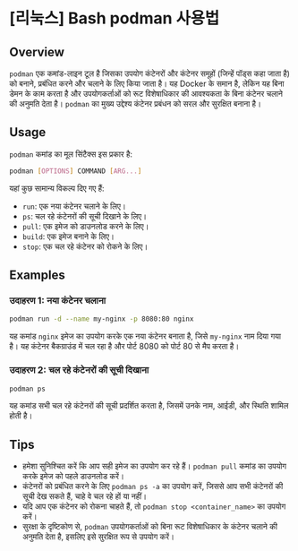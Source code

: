 # [리눅스] Bash podman 사용법

## Overview
`podman` एक कमांड-लाइन टूल है जिसका उपयोग कंटेनरों और कंटेनर समूहों (जिन्हें पॉड्स कहा जाता है) को बनाने, प्रबंधित करने और चलाने के लिए किया जाता है। यह Docker के समान है, लेकिन यह बिना डेमन के काम करता है और उपयोगकर्ताओं को रूट विशेषाधिकार की आवश्यकता के बिना कंटेनर चलाने की अनुमति देता है। `podman` का मुख्य उद्देश्य कंटेनर प्रबंधन को सरल और सुरक्षित बनाना है।

## Usage
`podman` कमांड का मूल सिंटैक्स इस प्रकार है:

```bash
podman [OPTIONS] COMMAND [ARG...]
```

यहां कुछ सामान्य विकल्प दिए गए हैं:

- `run`: एक नया कंटेनर चलाने के लिए।
- `ps`: चल रहे कंटेनरों की सूची दिखाने के लिए।
- `pull`: एक इमेज को डाउनलोड करने के लिए।
- `build`: एक इमेज बनाने के लिए।
- `stop`: एक चल रहे कंटेनर को रोकने के लिए।

## Examples
### उदाहरण 1: नया कंटेनर चलाना
```bash
podman run -d --name my-nginx -p 8080:80 nginx
```
यह कमांड `nginx` इमेज का उपयोग करके एक नया कंटेनर बनाता है, जिसे `my-nginx` नाम दिया गया है। यह कंटेनर बैकग्राउंड में चल रहा है और पोर्ट 8080 को पोर्ट 80 से मैप करता है।

### उदाहरण 2: चल रहे कंटेनरों की सूची दिखाना
```bash
podman ps
```
यह कमांड सभी चल रहे कंटेनरों की सूची प्रदर्शित करता है, जिसमें उनके नाम, आईडी, और स्थिति शामिल होती है।

## Tips
- हमेशा सुनिश्चित करें कि आप सही इमेज का उपयोग कर रहे हैं। `podman pull` कमांड का उपयोग करके इमेज को पहले डाउनलोड करें।
- कंटेनरों को प्रबंधित करने के लिए `podman ps -a` का उपयोग करें, जिससे आप सभी कंटेनरों की सूची देख सकते हैं, चाहे वे चल रहे हों या नहीं।
- यदि आप एक कंटेनर को रोकना चाहते हैं, तो `podman stop <container_name>` का उपयोग करें।
- सुरक्षा के दृष्टिकोण से, `podman` उपयोगकर्ताओं को बिना रूट विशेषाधिकार के कंटेनर चलाने की अनुमति देता है, इसलिए इसे सुरक्षित रूप से उपयोग करें।